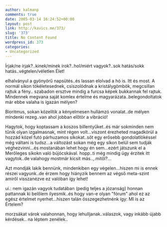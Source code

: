```yaml
---
author: kalmanp
comments: true
date: 2005-03-14 16:24:52+00:00
layout: post
link: http://kavics.me/373/
slug: '373'
title: No Content Found
wordpress_id: 373
categories:
- Uncategorized
---
```


Írjak/ne írjak?..kinek/minek írok?..hol/miért vagyok?..sok hatás/sokk hatás..végtelen/véletlen Élet!




elhalványul a gyönyörű napsütés..és lassan elolvad a hó is. Itt és most. A normál síkon tökéletesednek, csiszolódnak a kristálygömbök, megcsillan rajtuk a fény.. szabadon ersztve mindig a furcsa képek bukkannak fel rajtuk. Mindennek megvana saját komlex értelme és magyarázata..belegondoltatok már ebbe valaha is igazán mélyen?




Bioritmus, sokan közelítik a kényelmesen hullámzó vonalat..de mélyen mindenki rezeg..van ahol jobban előtör a vibráció!




Hagytok, hogy koptassam a koszos billentyűket..és már sokminden nem tűnik olyan izgalmasnak, mint régen volt...viszont érezheted magadkörül a hozzád közel futó párhuzamos síkokat..sőt egy erősebb gondolatlökéssel még váltani is tudsz...a változást sokan még egy síkon belül sem tudják véghezvinni...és mostanában lehet hogy én sem...ezért játszunk el a Merőleges síkokn való bújócskával. hopp..ti még mindig úgy érzitek itt vagytok..de valahogy mostmár kicsit más..,.mitől?...




Azt mondják lakik bennünk, mindenkiben egy végelen...hiszen mi is ennek részei vagyunk..de érzem hogy hiányzik bennem az végső meta-szint amiről visszanézve ez valóban így lehet!




ui.: nem igazán vagyok tudatában (pedig teljes a józanság) honnan pattannak ki belőlem ilyesmik..és hogy van-e olyan "fórum" ahol ez az egész értelmet nyerhet...hiszen talán összegezhetnénk így: MI is az Értelem?




morzsákat várok valahonnan, hogy lehulljanak..válaszok, vagy inkább újabb kérdések.. na léptem zenélek..



